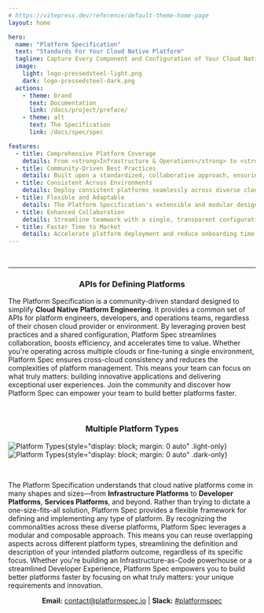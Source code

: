 ```yaml
---
# https://vitepress.dev/reference/default-theme-home-page
layout: home

hero:
  name: "Platform Specification"
  text: "Standards For Your Cloud Native Platform"
  tagline: Capture Every Component and Configuration of Your Cloud Native Platform in One Unified Standard
  image:
    light: logo-pressedsteel-light.png
    dark: logo-pressedsteel-dark.png
  actions:
    - theme: brand
      text: Documentation
      link: /docs/project/preface/
    - theme: alt
      text: The Specification
      link: /docs/spec/spec

features:
  - title: Comprehensive Platform Coverage
    details: From <strong>Infrastructure & Operations</strong> to <strong>Application Development</strong> and <strong>Services Control Planes</strong>, Platform Spec defines standards for all major platform types.
  - title: Community-Driven Best Practices
    details: Built upon a standardized, collaborative approach, ensuring best practices are shared and evolved by the cloud native community.
  - title: Consistent Across Environments
    details: Deploy consistent platforms seamlessly across diverse cloud providers and environments, fostering portability and efficiency.
  - title: Flexible and Adaptable
    details: The Platform Specification's extensible and modular design allows for easy integration of new technologies and customizations.
  - title: Enhanced Collaboration
    details: Streamline teamwork with a single, transparent configuration file, enabling platform engineers, developers, and operations teams to work in sync.
  - title: Faster Time to Market
    details: Accelerate platform deployment and reduce onboarding time with a clear, structured framework that empowers new team members quickly.
---
```


<style>
:root {
  --vp-home-hero-name-color: transparent;
  --vp-home-hero-name-background: -webkit-linear-gradient(120deg, #3451b2 30%, #8596d0);
  --vp-home-hero-image-background-image: linear-gradient(-45deg, #99a8d8 50%, #99a8d8 50%);
  --vp-home-hero-image-filter: blur(44px);
}

@media (min-width: 640px) {
  :root {
    --vp-home-hero-image-filter: blur(56px);
  }
}

@media (min-width: 960px) {
  :root {
    --vp-home-hero-image-filter: blur(68px);
  }
}
</style>

<p>&nbsp;</p>

---

<h3>
<center>
APIs for Defining Platforms
</center>
</h3>

The Platform Specification is a community-driven standard designed to simplify <strong>Cloud Native Platform Engineering</strong>. It provides a common set of APIs for platform engineers, developers, and operations teams, regardless of their chosen cloud provider or environment. By leveraging proven best practices and a shared configuration, Platform Spec streamlines collaboration, boosts efficiency, and accelerates time to value. Whether you're operating across multiple clouds or fine-tuning a single environment, Platform Spec ensures cross-cloud consistency and reduces the complexities of platform management. This means your team can focus on what truly matters: building innovative applications and delivering exceptional user experiences. Join the community and discover how Platform Spec can empower your team to build better platforms faster.

<p>&nbsp;</p>

<h3>
<center>
Multiple Platform Types
</center>
</h3>

![Platform Types](/PlatformTypes-light.drawio.png){style="display: block; margin: 0 auto" .light-only}
![Platform Types](/PlatformTypes-dark.drawio.png){style="display: block; margin: 0 auto" .dark-only}

<p>&nbsp;</p>

The Platform Specification understands that cloud native platforms come in many shapes and sizes—from <strong>Infrastructure Platforms</strong> to <strong>Developer Platforms</strong>, <strong>Services Platforms</strong>, and beyond.  Rather than trying to dictate a one-size-fits-all solution, Platform Spec provides a flexible framework for defining and implementing any type of platform. By recognizing the commonalities across these diverse platforms, Platform Spec leverages a modular and composable approach. This means you can reuse overlapping aspects across different platform types, streamlining the definition and description of your intended platform outcome, regardless of its specific focus. Whether you're building an Infrastructure-as-Code powerhouse or a streamlined Developer Experience, Platform Spec empowers you to build better platforms faster by focusing on what truly matters: your unique requirements and innovation.

<p align="center"><b>Email:</b> <a href="mailto:contact@platformspec.io">contact@platformspec.io</a> | <b>Slack:</b> <a href="https://cloud-native.slack.com/archives/C0826E3MFFA">#platformspec</a></p>